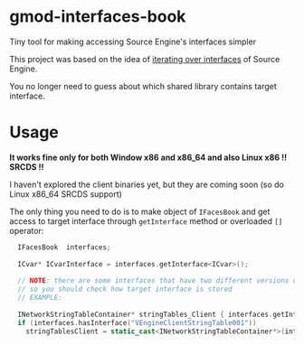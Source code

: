 # gmod-interfaces-book
Tiny tool for making accessing Source Engine's interfaces simpler

This project was based on the idea of [iterating over interfaces](https://aixxe.net/2017/03/walking-interface-list) of Source Engine.

You no longer need to guess about which shared library contains target interface.

# Usage

**It works fine only for both Window x86 and x86_64  and also Linux x86 !! SRCDS !!**

I haven't explored the client binaries yet, but they are coming soon (so do Linux x86_64 SRCDS support)

The only thing you need to do is to make object of `IFacesBook` and get access to target interface through `getInterface` method or overloaded `[]` operator:

```cpp
  IFacesBook  interfaces;
  
  ICvar* ICvarInterface = interfaces.getInterface<ICvar>();
  
  // NOTE: there are some interfaces that have two different versions on client and server side
  // so you should check how target interface is stored
  // EXAMPLE:
  
  INetworkStringTableContainer* stringTables_Client { interfaces.getInterface<INetworkStringTableContainer>() };
  if (interfaces.hasInterface("VEngineClientStringTable001"))
    stringTablesClient = static_cast<INetworkStringTableContainer*>(interfaces["VEngineClientStringTable001"]);
```
